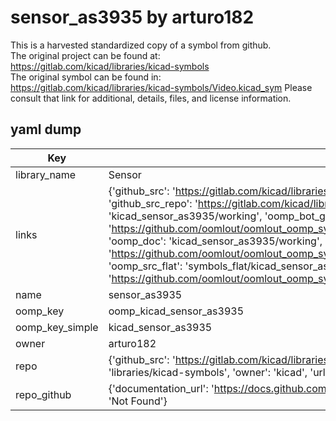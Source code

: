 # sensor_as3935 by arturo182  
This is a harvested standardized copy of a symbol from github.  
The original project can be found at:  
https://gitlab.com/kicad/libraries/kicad-symbols  
The original symbol can be found in:
https://gitlab.com/kicad/libraries/kicad-symbols/Video.kicad_sym
Please consult that link for additional, details, files, and license information.  
## yaml dump  
| Key | Value |  
| --- | --- |  
| library_name | Sensor |  
| links | {'github_src': 'https://gitlab.com/kicad/libraries/kicad-symbols/Video.kicad_sym', 'github_src_repo': 'https://gitlab.com/kicad/libraries/kicad-symbols', 'oomp_bot': 'kicad_sensor_as3935/working', 'oomp_bot_github': 'https://github.com/oomlout/oomlout_oomp_symbol_bot/tree/main/kicad_sensor_as3935/working', 'oomp_doc': 'kicad_sensor_as3935/working', 'oomp_doc_github': 'https://github.com/oomlout/oomlout_oomp_symbol_doc/tree/main/kicad_sensor_as3935/working', 'oomp_src_flat': 'symbols_flat/kicad_sensor_as3935/working', 'oomp_src_flat_github': 'https://github.com/oomlout/oomlout_oomp_symbol_src/tree/main/kicad_sensor_as3935/working'} |  
| name | sensor_as3935 |  
| oomp_key | oomp_kicad_sensor_as3935 |  
| oomp_key_simple | kicad_sensor_as3935 |  
| owner | arturo182 |  
| repo | {'github_src': 'https://gitlab.com/kicad/libraries/kicad-symbols/Video.kicad_sym', 'name': 'libraries/kicad-symbols', 'owner': 'kicad', 'url': 'https://gitlab.com/kicad/libraries/kicad-symbols'} |  
| repo_github | {'documentation_url': 'https://docs.github.com/rest/repos/repos#get-a-repository', 'message': 'Not Found'} |  

